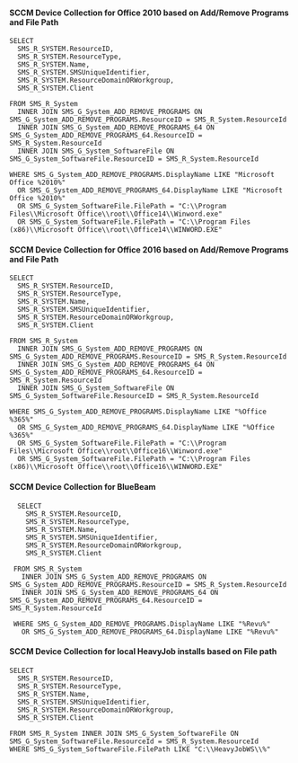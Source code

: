 #### SCCM Device Collection for Office 2010 based on Add/Remove Programs and File Path 
	SELECT 
	  SMS_R_SYSTEM.ResourceID,
	  SMS_R_SYSTEM.ResourceType,
	  SMS_R_SYSTEM.Name,
	  SMS_R_SYSTEM.SMSUniqueIdentifier,
	  SMS_R_SYSTEM.ResourceDomainORWorkgroup,
	  SMS_R_SYSTEM.Client 

	FROM SMS_R_System 
	  INNER JOIN SMS_G_System_ADD_REMOVE_PROGRAMS ON SMS_G_System_ADD_REMOVE_PROGRAMS.ResourceID = SMS_R_System.ResourceId
	  INNER JOIN SMS_G_System_ADD_REMOVE_PROGRAMS_64 ON SMS_G_System_ADD_REMOVE_PROGRAMS_64.ResourceID = SMS_R_System.ResourceId 
	  INNER JOIN SMS_G_System_SoftwareFile ON SMS_G_System_SoftwareFile.ResourceID = SMS_R_System.ResourceId 

	WHERE SMS_G_System_ADD_REMOVE_PROGRAMS.DisplayName LIKE "Microsoft Office %2010%"
	  OR SMS_G_System_ADD_REMOVE_PROGRAMS_64.DisplayName LIKE "Microsoft Office %2010%" 
	  OR SMS_G_System_SoftwareFile.FilePath = "C:\\Program Files\\Microsoft Office\\root\\Office14\\Winword.exe" 
	  OR SMS_G_System_SoftwareFile.FilePath = "C:\\Program Files (x86)\\Microsoft Office\\root\\Office14\\WINWORD.EXE"

#### SCCM Device Collection for Office 2016 based on Add/Remove Programs and File Path 
	SELECT 
	  SMS_R_SYSTEM.ResourceID,
	  SMS_R_SYSTEM.ResourceType,
	  SMS_R_SYSTEM.Name,
	  SMS_R_SYSTEM.SMSUniqueIdentifier,
	  SMS_R_SYSTEM.ResourceDomainORWorkgroup,
	  SMS_R_SYSTEM.Client 

	FROM SMS_R_System 
	  INNER JOIN SMS_G_System_ADD_REMOVE_PROGRAMS ON SMS_G_System_ADD_REMOVE_PROGRAMS.ResourceID = SMS_R_System.ResourceId
	  INNER JOIN SMS_G_System_ADD_REMOVE_PROGRAMS_64 ON SMS_G_System_ADD_REMOVE_PROGRAMS_64.ResourceID = SMS_R_System.ResourceId 
	  INNER JOIN SMS_G_System_SoftwareFile ON SMS_G_System_SoftwareFile.ResourceID = SMS_R_System.ResourceId 

	WHERE SMS_G_System_ADD_REMOVE_PROGRAMS.DisplayName LIKE "%Office %365%"
	  OR SMS_G_System_ADD_REMOVE_PROGRAMS_64.DisplayName LIKE "%Office %365%" 
	  OR SMS_G_System_SoftwareFile.FilePath = "C:\\Program Files\\Microsoft Office\\root\\Office16\\Winword.exe" 
	  OR SMS_G_System_SoftwareFile.FilePath = "C:\\Program Files (x86)\\Microsoft Office\\root\\Office16\\WINWORD.EXE"

#### SCCM Device Collection for BlueBeam
	  SELECT 
	    SMS_R_SYSTEM.ResourceID,
	    SMS_R_SYSTEM.ResourceType,
	    SMS_R_SYSTEM.Name,
	    SMS_R_SYSTEM.SMSUniqueIdentifier,
	    SMS_R_SYSTEM.ResourceDomainORWorkgroup,
	    SMS_R_SYSTEM.Client 
	 
	 FROM SMS_R_System 
	   INNER JOIN SMS_G_System_ADD_REMOVE_PROGRAMS ON SMS_G_System_ADD_REMOVE_PROGRAMS.ResourceID = SMS_R_System.ResourceId
	   INNER JOIN SMS_G_System_ADD_REMOVE_PROGRAMS_64 ON SMS_G_System_ADD_REMOVE_PROGRAMS_64.ResourceID = SMS_R_System.ResourceId 

	 WHERE SMS_G_System_ADD_REMOVE_PROGRAMS.DisplayName LIKE "%Revu%" 
	   OR SMS_G_System_ADD_REMOVE_PROGRAMS_64.DisplayName LIKE "%Revu%" 

#### SCCM Device Collection for local HeavyJob installs based on File path
	SELECT 
	  SMS_R_SYSTEM.ResourceID,
	  SMS_R_SYSTEM.ResourceType,
	  SMS_R_SYSTEM.Name,
	  SMS_R_SYSTEM.SMSUniqueIdentifier,
	  SMS_R_SYSTEM.ResourceDomainORWorkgroup,
	  SMS_R_SYSTEM.Client

	FROM SMS_R_System INNER JOIN SMS_G_System_SoftwareFile ON SMS_G_System_SoftwareFile.ResourceId = SMS_R_System.ResourceId  
	WHERE SMS_G_System_SoftwareFile.FilePath LIKE "C:\\HeavyJobWS\\%"
